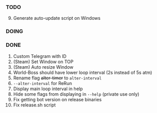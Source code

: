 ### TODO
9. Generate auto-update script on Windows

### DOING

### DONE
1. Custom Telegram with ID
2. (Steam) Set Window on TOP
3. (Steam) Auto resize Window
4. World-Boss should have lower loop interval (2s instead of 5s atm)
5. Rename flag ~~alter-timer~~ to `alter-interval`
6. `--alter-interval` for ReRun
7. Display main loop interval in help
8. Hide some flags from displaying in `--help` (private use only)
10. Fix getting bot version on release binaries
11. Fix release.sh script